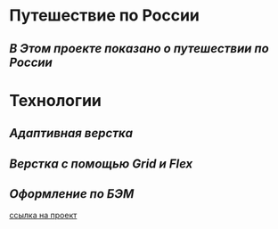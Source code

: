 # Путешествие по России
## *В Этом проекте показано о путешествии по России*
# Технологии
## *Адаптивная верстка*
## *Верстка с помощью Grid и Flex*
## *Оформление по БЭМ*
[ссылка на проект](https://stilaga-roman.github.io/russian-travel/) 
